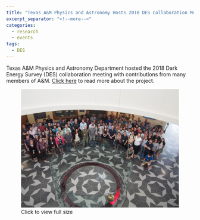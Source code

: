```yaml
---
title: "Texas A&M Physics and Astronomy Hosts 2018 DES Collaboration Meeting"
excerpt_separator: "<!--more-->"
categories:
  - research
  - events
tags:
  - DES
---
```

Texas A&M Physics and Astronomy Department hosted the 2018 Dark Energy Survey (DES) collaboration meeting with contributions from many members of A&M. [Click here](/instruments/des/) to read more about the project.  

<figure>
	<a href="/assets/posts/DESCollab2018.jpg" target="_blank"><img src="/assets/posts/DESCollab2018.jpg"></a>
	<figcaption>Click to view full size</figcaption>
</figure>
